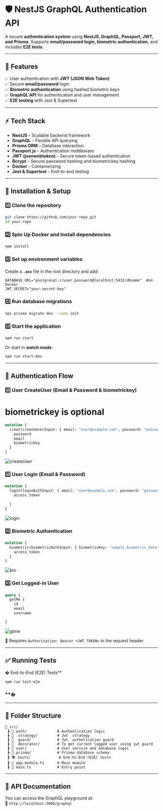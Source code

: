# 🛡️ NestJS GraphQL Authentication API

A secure **authentication system** using **NestJS, GraphQL, Passport, JWT, and Prisma**. Supports **email/password login, biometric authentication**, and includes **E2E tests**.


---

## **📌 Features**

✅ User authentication with **JWT (JSON Web Token)**\
✅ Secure **email/password** login\
✅ **Biometric authentication** using hashed biometric keys\
✅ **GraphQL API** for authentication and user management\
✅ **E2E testing** with Jest & Supertest

---

## **⚡ Tech Stack**

- **NestJS** – Scalable backend framework
- **GraphQL** – Flexible API querying
- **Prisma ORM** – Database interaction
- **Passport.js** – Authentication middleware
- **JWT (jsonwebtoken)** – Secure token-based authentication
- **Bcrypt** – Secure password hashing and biometrickey hashing
- **Docker** – Containerizing
- **Jest & Supertest** – End-to-end testing

---

## **🚀 Installation & Setup**

### **1️⃣ Clone the repository**

```bash
git clone https://github.com/your-repo.git
cd your-repo
```

### **2️⃣ Spin Up Docker and Install dependencies**

```bash
npm install
```

### **3️⃣ Set up environment variables**

Create a **`.env`** file in the root directory and add:

```env
DATABASE_URL="postgresql://user:password@localhost:5432/dbname"  #on Docker
JWT_SECRET="your-secret-key"
```

### **4️⃣ Run database migrations**

```bash
npx prisma migrate dev --name init
```

### **5️⃣ Start the application**

```bash
npm run start
```

Or start in **watch mode**:

```bash
npm run start:dev
```

---

## **🔑 Authentication Flow**

### **1️⃣ User CreateUser (Email & Password & biometrickey)**   
 # biometrickey is optional 
```graphql
mutation {
  creat(createUserInput: { email: "user@example.com", password: "password" ,  biometrickey: "something"}) {   
    password
    email
    biometricKey
  }
}

```

![createUser](https://github.com/user-attachments/assets/d64cb80f-793a-4d51-823c-d054a3c18cb2)




### **1️⃣ User Login (Email & Password)**

```graphql
mutation {
  login(loginAuthInput: { email: "user@example.com", password: "password" }) {
    access_token
   
  }
}

```
![login](https://github.com/user-attachments/assets/3b9d2445-a8de-46c7-aafc-c70895b7bee2)



### **2️⃣ Biometric Authentication**

```graphql
mutation {
  biometric(biometricAuthInput: { biometricKey: "sample_biometric_data" }) {
    access_token
  }
}
```
  ![bio](https://github.com/user-attachments/assets/ea7230a9-ffd8-4f6c-887d-0bb4b781bf2a)

### **3️⃣ Get Logged-in User**

```graphql
query {
  getMe {
    id
    email
    username

}
```
![gtme](https://github.com/user-attachments/assets/1544f875-62f7-4392-aaf9-3f28c9ee5071)


🔹 Requires `Authorization: Bearer <JWT_TOKEN>` in the request header.


---

## **✅ Running Tests**

� End-to-End (E2E) Tests**

```bash
npm run test:e2e
```
### **�

---

## **📌 Folder Structure**

```
📂 src/
 ┣ 📂 auth/              # Authentication logic
 ┣ 📂  strategy/         # Jwt  strategy
 ┣ 📂  guard/            # Jwt  authetication guard
 ┣ 📂  decorator/        # To get current logged user using jwt guard
 ┣ 📂 user/              # User service and database logic
 ┣ 📂 prisma/            # Prisma database schema
 ┣ 📚 tests/             # End-to-End (E2E) tests
 ┣ 📝 app.module.ts      # Main module
 ┣ 📝 main.ts            # Entry point
```

---

## **📌 API Documentation**

You can access the GraphQL playground at:\
📍 `http://localhost:3000/graphql`
